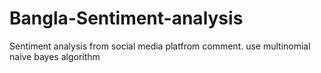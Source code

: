 # Bangla-Sentiment-analysis
Sentiment analysis from social media platfrom comment.
use multinomial naive bayes  algorithm
